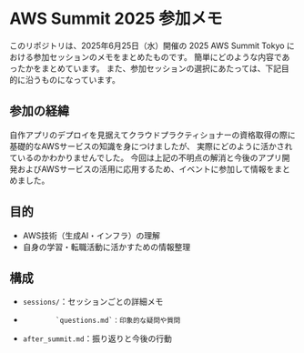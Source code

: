 # AWS Summit 2025 参加メモ
このリポジトリは、2025年6月25日（水）開催の 2025 AWS Summit Tokyo における参加セッションのメモをまとめたものです。
簡単にどのような内容であったかをまとめています。
また、参加セッションの選択にあたっては、下記目的に沿うものになっています。

## 参加の経緯
自作アプリのデプロイを見据えてクラウドプラクティショナーの資格取得の際に基礎的なAWSサービスの知識を身につけましたが、
実際にどのように活かされているのかわかりませんでした。
今回は上記の不明点の解消と今後のアプリ開発およびAWSサービスの活用に応用するため、イベントに参加して情報をまとめました。

## 目的
- AWS技術（生成AI・インフラ）の理解
- 自身の学習・転職活動に活かすための情報整理

## 構成
- `sessions/`：セッションごとの詳細メモ
-             `questions.md`：印象的な疑問や質問
- `after_summit.md`：振り返りと今後の行動
